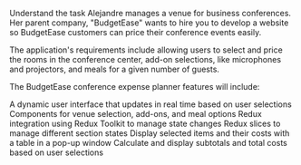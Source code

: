 Understand the task
Alejandre manages a venue for business conferences. Her parent company, "BudgetEase" wants to hire you to develop a website so BudgetEase customers can price their conference events easily.

The application's requirements include allowing users to select and price the rooms in the conference center, add-on selections, like microphones and projectors, and meals for a given number of guests.

The BudgetEase conference expense planner features will include:

A dynamic user interface that updates in real time based on user selections
Components for venue selection, add-ons, and meal options
Redux integration using Redux Toolkit to manage state changes
Redux slices to manage different section states
Display selected items and their costs with a table in a pop-up window
Calculate and display subtotals and total costs based on user selections
